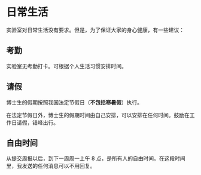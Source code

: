 # 日常生活

实验室对日常生活没有要求。但是，为了保证大家的身心健康，有一些建议：

## 考勤

实验室无考勤打卡。可根据个人生活习惯安排时间。

## 请假

博士生的假期按照我国法定节假日（**不包括寒暑假**）执行。

在法定节假日外，博士生的假期时间由自己安排，可以安排在任何时间。鼓励在工作日请假，错峰出行。

## 自由时间

从提交周报以后，到下一周周一上午 8 点，是所有人的自由时间。在这段时间里，我发送的任何消息可以不用回复。
